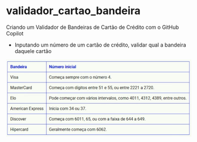 # validador_cartao_bandeira
Criando um Validador de Bandeiras de Cartão de Crédito com o GitHub Copilot

- Inputando um número de um cartão de crédito, validar qual a bandeira daquele cartão

![Bandeira dos cartões](image.png)

